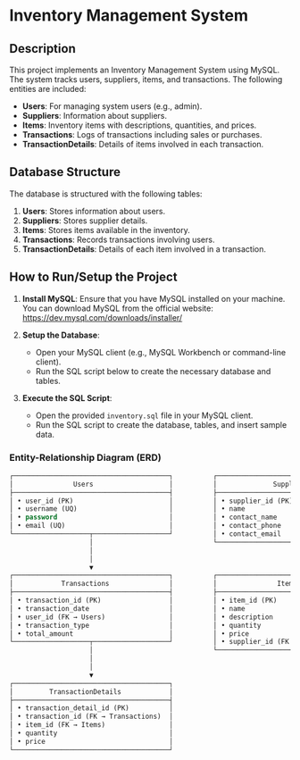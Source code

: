 # Inventory Management System

## Description
This project implements an Inventory Management System using MySQL. The system tracks users, suppliers, items, and transactions. The following entities are included:

- **Users**: For managing system users (e.g., admin).
- **Suppliers**: Information about suppliers.
- **Items**: Inventory items with descriptions, quantities, and prices.
- **Transactions**: Logs of transactions including sales or purchases.
- **TransactionDetails**: Details of items involved in each transaction.

## Database Structure

The database is structured with the following tables:

1. **Users**: Stores information about users.
2. **Suppliers**: Stores supplier details.
3. **Items**: Stores items available in the inventory.
4. **Transactions**: Records transactions involving users.
5. **TransactionDetails**: Details of each item involved in a transaction.

## How to Run/Setup the Project

1. **Install MySQL**: Ensure that you have MySQL installed on your machine. You can download MySQL from the official website: https://dev.mysql.com/downloads/installer/

2. **Setup the Database**:
   - Open your MySQL client (e.g., MySQL Workbench or command-line client).
   - Run the SQL script below to create the necessary database and tables.

3. **Execute the SQL Script**: 
   - Open the provided `inventory.sql` file in your MySQL client.
   - Run the SQL script to create the database, tables, and insert sample data.

  
### Entity-Relationship Diagram (ERD)

```sql
┌───────────────────────────────────────┐          ┌───────────────────────────────────────┐
│               Users                   │          │              Suppliers                │
├───────────────────────────────────────┤          ├───────────────────────────────────────┤
│ • user_id (PK)                        │          │ • supplier_id (PK)                    │
│ • username (UQ)                       │          │ • name                                │
│ • password                            │          │ • contact_name                        │
│ • email (UQ)                          │          │ • contact_phone                       │
└───────────────────┬───────────────────┘          │ • contact_email                       │
                    │                              └───────────────────┬───────────────────┘
                    │                                                  │
                    │                                                  │
                    ▼                                                  ▼
┌───────────────────────────────────────┐          ┌───────────────────────────────────────┐
│            Transactions               │          │               Items                   │
├───────────────────────────────────────┤          ├───────────────────────────────────────┤
│ • transaction_id (PK)                 │          │ • item_id (PK)                        │
│ • transaction_date                    │          │ • name                                │
│ • user_id (FK → Users)                │          │ • description                         │
│ • transaction_type                    │          │ • quantity                            │
│ • total_amount                        │          │ • price                               │
└───────────────────┬───────────────────┘          │ • supplier_id (FK → Suppliers)        │
                    │                              └───────────────────────────────────────┘
                    │
                    │
                    ▼
┌───────────────────────────────────────┐
│         TransactionDetails            │
├───────────────────────────────────────┤
│ • transaction_detail_id (PK)          │
│ • transaction_id (FK → Transactions)  │
│ • item_id (FK → Items)                │
│ • quantity                            │
│ • price                               │
└───────────────────────────────────────┘